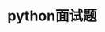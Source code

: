 ---
title: python面试题
shortTitle: python面试题
description: python面试题
category:
  - python面试题
tag:
  - python面试题
head:
  - - meta
    - name: keywords
      content: python面试题
---